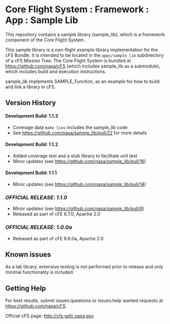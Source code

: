 # Core Flight System : Framework : App : Sample Lib

This repository contains a sample library (sample_lib), which is a framework component of the Core Flight System.

This sample library is a non-flight example library implementation for the cFS Bundle. It is intended to be located in the `apps/sample_lib` subdirectory of a cFS Mission Tree.  The Core Flight System is bundled at https://github.com/nasa/cFS (which includes sample_lib as a submodule), which includes build and execution instructions.

sample_lib implements SAMPLE_Function, as an example for how to build and link a library in cFS.

## Version History

#### Development Build: 1.1.3

- Coverage data `make lcov` includes the sample_lib code
- See https://github.com/nasa/sample_lib/pull/22 for more details
 
#### Development Build: 1.1.2

- Added coverage test and a stub library to facilitate unit test
- Minor updates (see https://github.com/nasa/sample_lib/pull/16)

#### Development Build: 1.1.1

- Minor updates (see https://github.com/nasa/sample_lib/pull/14)

### ***OFFICIAL RELEASE: 1.1.0***

- Minor updates (see https://github.com/nasa/sample_lib/pull/6)
- Released as part of cFE 6.7.0, Apache 2.0

### ***OFFICIAL RELEASE: 1.0.0a***

- Released as part of cFE 6.6.0a, Apache 2.0

## Known issues

As a lab library, extensive testing is not performed prior to release and only minimal functionality is included.

## Getting Help

For best results, submit issues:questions or issues:help wanted requests at https://github.com/nasa/cFS.

Official cFS page: http://cfs.gsfc.nasa.gov
